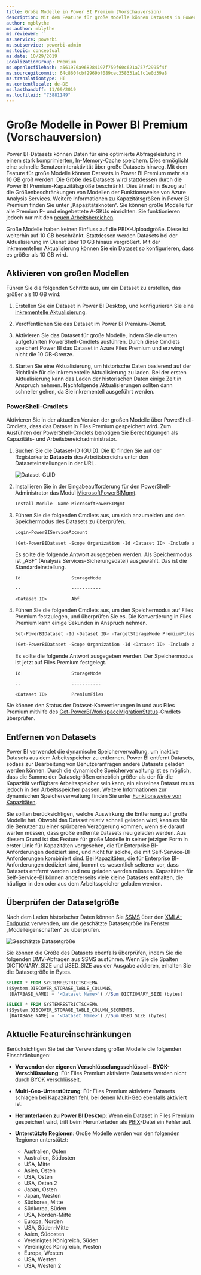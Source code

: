 ```yaml
---
title: Große Modelle in Power BI Premium (Vorschauversion)
description: Mit dem Feature für große Modelle können Datasets in Power BI Premium mehr als 10 GB groß werden.
author: mgblythe
ms.author: mblythe
ms.reviewer: ''
ms.service: powerbi
ms.subservice: powerbi-admin
ms.topic: conceptual
ms.date: 10/29/2019
LocalizationGroup: Premium
ms.openlocfilehash: a561976a968284197f759f60c621a757f2995f4f
ms.sourcegitcommit: 64c860fcbf2969bf089cec358331a1fc1e0d39a8
ms.translationtype: HT
ms.contentlocale: de-DE
ms.lasthandoff: 11/09/2019
ms.locfileid: "73881149"
---
```

# <a name="large-models-in-power-bi-premium-preview"></a>Große Modelle in Power BI Premium (Vorschauversion)

Power BI-Datasets können Daten für eine optimierte Abfrageleistung in einem stark komprimierten, In-Memory-Cache speichern. Dies ermöglicht eine schnelle Benutzerinteraktivität über große Datasets hinweg. Mit dem Feature für große Modelle können Datasets in Power BI Premium mehr als 10 GB groß werden. Die Größe des Datasets wird stattdessen durch die Power BI Premium-Kapazitätsgröße beschränkt. Dies ähnelt in Bezug auf die Größenbeschränkungen von Modellen der Funktionsweise von Azure Analysis Services. Weitere Informationen zu Kapazitätsgrößen in Power BI Premium finden Sie unter „Kapazitätsknoten“. Sie können große Modelle für alle Premium P- und eingebettete A-SKUs einrichten. Sie funktionieren jedoch nur mit den [neuen Arbeitsbereichen](service-create-the-new-workspaces.md).

Große Modelle haben keinen Einfluss auf die PBIX-Uploadgröße. Diese ist weiterhin auf 10 GB beschränkt. Stattdessen werden Datasets bei der Aktualisierung im Dienst über 10 GB hinaus vergrößert. Mit der inkrementellen Aktualisierung können Sie ein Dataset so konfigurieren, dass es größer als 10 GB wird.

## <a name="enable-large-models"></a>Aktivieren von großen Modellen

Führen Sie die folgenden Schritte aus, um ein Dataset zu erstellen, das größer als 10 GB wird:

1. Erstellen Sie ein Dataset in Power BI Desktop, und konfigurieren Sie eine [inkrementelle Aktualisierung](service-premium-incremental-refresh.md).

1. Veröffentlichen Sie das Dataset im Power BI Premium-Dienst.

1. Aktivieren Sie das Dataset für große Modelle, indem Sie die unten aufgeführten PowerShell-Cmdlets ausführen. Durch diese Cmdlets speichert Power BI das Dataset in Azure Files Premium und erzwingt nicht die 10 GB-Grenze.

1. Starten Sie eine Aktualisierung, um historische Daten basierend auf der Richtlinie für die inkrementelle Aktualisierung zu laden. Bei der ersten Aktualisierung kann das Laden der historischen Daten einige Zeit in Anspruch nehmen. Nachfolgende Aktualisierungen sollten dann schneller gehen, da Sie inkrementell ausgeführt werden.

### <a name="powershell-cmdlets"></a>PowerShell-Cmdlets

Aktivieren Sie in der aktuellen Version der großen Modelle über PowerShell-Cmdlets, dass das Dataset in Files Premium gespeichert wird. Zum Ausführen der PowerShell-Cmdlets benötigen Sie Berechtigungen als Kapazitäts- und Arbeitsbereichadministrator.

1. Suchen Sie die Dataset-ID (GUID). Die ID finden Sie auf der Registerkarte **Datasets** des Arbeitsbereichs unter den Dataseteinstellungen in der URL.

    ![Dataset-GUID](media/service-premium-large-models/dataset-guid.png)

1. Installieren Sie in der Eingabeaufforderung für den PowerShell-Administrator das Modul [MicrosoftPowerBIMgmt](/powershell/module/microsoftpowerbimgmt.data/).

    ```powershell
    Install-Module -Name MicrosoftPowerBIMgmt
    ```

1. Führen Sie die folgenden Cmdlets aus, um sich anzumelden und den Speichermodus des Datasets zu überprüfen.

    ```powershell
    Login-PowerBIServiceAccount

    (Get-PowerBIDataset -Scope Organization -Id <Dataset ID> -Include actualStorage).ActualStorage
    ```

    Es sollte die folgende Antwort ausgegeben werden. Als Speichermodus ist „ABF“ (Analysis Services-Sicherungsdatei) ausgewählt. Das ist die Standardeinstellung.

    ```
    Id                   StorageMode

    --                   -----------

    <Dataset ID>         Abf
    ```

1. Führen Sie die folgenden Cmdlets aus, um den Speichermodus auf Files Premium festzulegen, und überprüfen Sie es. Die Konvertierung in Files Premium kann einige Sekunden in Anspruch nehmen.

    ```powershell
    Set-PowerBIDataset -Id <Dataset ID> -TargetStorageMode PremiumFiles

    (Get-PowerBIDataset -Scope Organization -Id <Dataset ID> -Include actualStorage).ActualStorage
    ```

    Es sollte die folgende Antwort ausgegeben werden. Der Speichermodus ist jetzt auf Files Premium festgelegt.

    ```
    Id                   StorageMode
    
    --                   -----------
    
    <Dataset ID>         PremiumFiles
    ```

Sie können den Status der Dataset-Konvertierungen in und aus Files Premium mithilfe des [Get-PowerBIWorkspaceMigrationStatus](/powershell/module/microsoftpowerbimgmt.workspaces/get-powerbiworkspacemigrationstatus)-Cmdlets überprüfen.

## <a name="dataset-eviction"></a>Entfernen von Datasets

Power BI verwendet die dynamische Speicherverwaltung, um inaktive Datasets aus dem Arbeitsspeicher zu entfernen. Power BI entfernt Datasets, sodass zur Bearbeitung von Benutzeranfragen andere Datasets geladen werden können. Durch die dynamische Speicherverwaltung ist es möglich, dass die Summe der Datasetgrößen erheblich größer als der für die Kapazität verfügbare Arbeitsspeicher sein kann, ein einzelnes Dataset muss jedoch in den Arbeitsspeicher passen. Weitere Informationen zur dynamischen Speicherverwaltung finden Sie unter [Funktionsweise von Kapazitäten](service-premium-what-is.md#how-capacities-function).

Sie sollten berücksichtigen, welche Auswirkung die Entfernung auf große Modelle hat. Obwohl das Dataset relativ schnell geladen wird, kann es für die Benutzer zu einer spürbaren Verzögerung kommen, wenn sie darauf warten müssen, dass große entfernte Datasets neu geladen werden. Aus diesem Grund ist das Feature für große Modelle in seiner jetzigen Form in erster Linie für Kapazitäten vorgesehen, die für Enterprise BI-Anforderungen dediziert sind, und nicht für solche, die mit Self-Service-BI-Anforderungen kombiniert sind. Bei Kapazitäten, die für Enterprise BI-Anforderungen dediziert sind, kommt es wesentlich seltener vor, dass Datasets entfernt werden und neu geladen werden müssen. Kapazitäten für Self-Service-BI können andererseits viele kleine Datasets enthalten, die häufiger in den oder aus dem Arbeitsspeicher geladen werden.

## <a name="checking-dataset-size"></a>Überprüfen der Datasetgröße

Nach dem Laden historischer Daten können Sie [SSMS](https://docs.microsoft.com/sql/ssms/download-sql-server-management-studio-ssms) über den [XMLA-Endpunkt](service-premium-connect-tools.md) verwenden, um die geschätzte Datasetgröße im Fenster „Modelleigenschaften“ zu überprüfen.

![Geschätzte Datasetgröße](media/service-premium-large-models/estimated-dataset-size.png)

Sie können die Größe des Datasets ebenfalls überprüfen, indem Sie die folgenden DMV-Abfragen aus SSMS ausführen. Wenn Sie die Spalten DICTIONARY\_SIZE und USED\_SIZE aus der Ausgabe addieren, erhalten Sie die Datasetgröße in Bytes.

```sql
SELECT * FROM SYSTEMRESTRICTSCHEMA
($System.DISCOVER_STORAGE_TABLE_COLUMNS,
 [DATABASE_NAME] = '<Dataset Name>') //Sum DICTIONARY_SIZE (bytes)

SELECT * FROM SYSTEMRESTRICTSCHEMA
($System.DISCOVER_STORAGE_TABLE_COLUMN_SEGMENTS,
 [DATABASE_NAME] = '<Dataset Name>') //Sum USED_SIZE (bytes)
```

## <a name="current-feature-restrictions"></a>Aktuelle Featureinschränkungen

Berücksichtigen Sie bei der Verwendung großer Modelle die folgenden Einschränkungen:

- **Verwenden der eigenen Verschlüsselungsschlüssel – BYOK-Verschlüsselung**: Für Files Premium aktivierte Datasets werden nicht durch [BYOK](service-encryption-byok.md) verschlüsselt.
- **Multi-Geo-Unterstützung**: Für Files Premium aktivierte Datasets schlagen bei Kapazitäten fehl, bei denen [Multi-Geo](service-admin-premium-multi-geo.md) ebenfalls aktiviert ist.

- **Herunterladen zu Power BI Desktop**: Wenn ein Dataset in Files Premium gespeichert wird, tritt beim Herunterladen als [PBIX](service-export-to-pbix.md)-Datei ein Fehler auf.
- **Unterstützte Regionen**: Große Modelle werden von den folgenden Regionen unterstützt:
  - Australien, Osten
  - Australien, Südosten
  - USA, Mitte
  - Asien, Osten
  - USA, Osten
  - USA, Osten 2
  - Japan, Osten
  - Japan, Westen
  - Südkorea, Mitte
  - Südkorea, Süden
  - USA, Norden-Mitte
  - Europa, Norden
  - USA, Süden-Mitte
  - Asien, Südosten
  - Vereinigtes Königreich, Süden
  - Vereinigtes Königreich, Westen
  - Europa, Westen
  - USA, Westen
  - USA, Westen 2